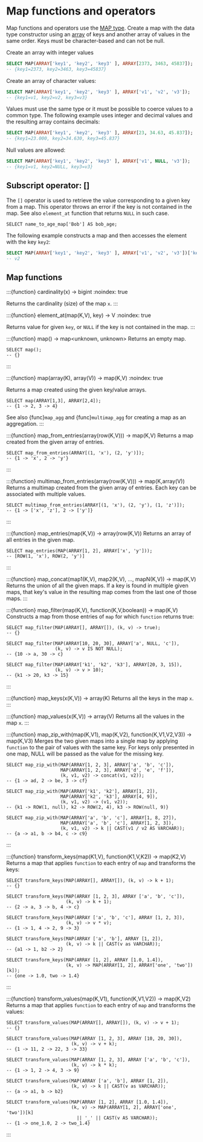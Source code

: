 # Map functions and operators

Map functions and operators use the [MAP type](map-type). Create a map with the
data type constructor using an [array](array-type) of keys and another array of
values in the same order. Keys must be character-based and can not be null.

Create an array with integer values

```sql
SELECT MAP(ARRAY['key1', 'key2', 'key3' ], ARRAY[2373, 3463, 45837]);
-- {key1=2373, key2=3463, key3=45837}
```

Create an array of character values:

```sql
SELECT MAP(ARRAY['key1', 'key2', 'key3' ], ARRAY['v1', 'v2', 'v3']);
-- {key1=v1, key2=v2, key3=v3}
```

Values must use the same type or it must be possible to coerce values to a
common type. The following example uses integer and decimal values and the
resulting array contains decimals:

```sql
SELECT MAP(ARRAY['key1', 'key2', 'key3' ], ARRAY[23, 34.63, 45.837]);
-- {key1=23.000, key2=34.630, key3=45.837}
```

Null values are allowed:

```sql
SELECT MAP(ARRAY['key1', 'key2', 'key3' ], ARRAY['v1', NULL, 'v3']);
-- {key1=v1, key2=NULL, key3=v3}
```

## Subscript operator: \[\]

The `[]` operator is used to retrieve the value corresponding to a given key from a map.
This operator throws an error if the key is not contained in the map.
See also `element_at` function that returns `NULL` in such case.

```
SELECT name_to_age_map['Bob'] AS bob_age;
```

The following example constructs a map and then accesses the element with 
the key `key2`:

```sql
SELECT MAP(ARRAY['key1', 'key2', 'key3' ], ARRAY['v1', 'v2', 'v3'])['key2'];
-- v2
```

## Map functions

:::{function} cardinality(x) -> bigint
:noindex: true

Returns the cardinality (size) of the map `x`.
:::

:::{function} element_at(map(K,V), key) -> V
:noindex: true

Returns value for given `key`, or `NULL` if the key is not contained in the map.
:::

:::{function} map() -> map<unknown, unknown>
Returns an empty map.

```
SELECT map();
-- {}
```
:::

:::{function} map(array(K), array(V)) -> map(K,V)
:noindex: true

Returns a map created using the given key/value arrays.

```
SELECT map(ARRAY[1,3], ARRAY[2,4]);
-- {1 -> 2, 3 -> 4}
```

See also {func}`map_agg` and {func}`multimap_agg` for creating a map as an aggregation.
:::

:::{function} map_from_entries(array(row(K,V))) -> map(K,V)
Returns a map created from the given array of entries.

```
SELECT map_from_entries(ARRAY[(1, 'x'), (2, 'y')]);
-- {1 -> 'x', 2 -> 'y'}
```
:::

:::{function} multimap_from_entries(array(row(K,V))) -> map(K,array(V))
Returns a multimap created from the given array of entries. Each key can be associated with multiple values.

```
SELECT multimap_from_entries(ARRAY[(1, 'x'), (2, 'y'), (1, 'z')]);
-- {1 -> ['x', 'z'], 2 -> ['y']}
```
:::

:::{function} map_entries(map(K,V)) -> array(row(K,V))
Returns an array of all entries in the given map.

```
SELECT map_entries(MAP(ARRAY[1, 2], ARRAY['x', 'y']));
-- [ROW(1, 'x'), ROW(2, 'y')]
```
:::

:::{function} map_concat(map1(K,V), map2(K,V), ..., mapN(K,V)) -> map(K,V)
Returns the union of all the given maps. If a key is found in multiple given maps,
that key's value in the resulting map comes from the last one of those maps.
:::

:::{function} map_filter(map(K,V), function(K,V,boolean)) -> map(K,V)
Constructs a map from those entries of `map` for which `function` returns true:

```
SELECT map_filter(MAP(ARRAY[], ARRAY[]), (k, v) -> true);
-- {}

SELECT map_filter(MAP(ARRAY[10, 20, 30], ARRAY['a', NULL, 'c']),
                  (k, v) -> v IS NOT NULL);
-- {10 -> a, 30 -> c}

SELECT map_filter(MAP(ARRAY['k1', 'k2', 'k3'], ARRAY[20, 3, 15]),
                  (k, v) -> v > 10);
-- {k1 -> 20, k3 -> 15}
```
:::

:::{function} map_keys(x(K,V)) -> array(K)
Returns all the keys in the map `x`.
:::

:::{function} map_values(x(K,V)) -> array(V)
Returns all the values in the map `x`.
:::

:::{function} map_zip_with(map(K,V1), map(K,V2), function(K,V1,V2,V3)) -> map(K,V3)
Merges the two given maps into a single map by applying `function` to the pair of values with the same key.
For keys only presented in one map, NULL will be passed as the value for the missing key.

```
SELECT map_zip_with(MAP(ARRAY[1, 2, 3], ARRAY['a', 'b', 'c']),
                    MAP(ARRAY[1, 2, 3], ARRAY['d', 'e', 'f']),
                    (k, v1, v2) -> concat(v1, v2));
-- {1 -> ad, 2 -> be, 3 -> cf}

SELECT map_zip_with(MAP(ARRAY['k1', 'k2'], ARRAY[1, 2]),
                    MAP(ARRAY['k2', 'k3'], ARRAY[4, 9]),
                    (k, v1, v2) -> (v1, v2));
-- {k1 -> ROW(1, null), k2 -> ROW(2, 4), k3 -> ROW(null, 9)}

SELECT map_zip_with(MAP(ARRAY['a', 'b', 'c'], ARRAY[1, 8, 27]),
                    MAP(ARRAY['a', 'b', 'c'], ARRAY[1, 2, 3]),
                    (k, v1, v2) -> k || CAST(v1 / v2 AS VARCHAR));
-- {a -> a1, b -> b4, c -> c9}
```
:::

:::{function} transform_keys(map(K1,V), function(K1,V,K2)) -> map(K2,V)
Returns a map that applies `function` to each entry of `map` and transforms the keys:

```
SELECT transform_keys(MAP(ARRAY[], ARRAY[]), (k, v) -> k + 1);
-- {}

SELECT transform_keys(MAP(ARRAY [1, 2, 3], ARRAY ['a', 'b', 'c']),
                      (k, v) -> k + 1);
-- {2 -> a, 3 -> b, 4 -> c}

SELECT transform_keys(MAP(ARRAY ['a', 'b', 'c'], ARRAY [1, 2, 3]),
                      (k, v) -> v * v);
-- {1 -> 1, 4 -> 2, 9 -> 3}

SELECT transform_keys(MAP(ARRAY ['a', 'b'], ARRAY [1, 2]),
                      (k, v) -> k || CAST(v as VARCHAR));
-- {a1 -> 1, b2 -> 2}

SELECT transform_keys(MAP(ARRAY [1, 2], ARRAY [1.0, 1.4]),
                      (k, v) -> MAP(ARRAY[1, 2], ARRAY['one', 'two'])[k]);
-- {one -> 1.0, two -> 1.4}
```
:::

:::{function} transform_values(map(K,V1), function(K,V1,V2)) -> map(K,V2)
Returns a map that applies `function` to each entry of `map` and transforms the values:

```
SELECT transform_values(MAP(ARRAY[], ARRAY[]), (k, v) -> v + 1);
-- {}

SELECT transform_values(MAP(ARRAY [1, 2, 3], ARRAY [10, 20, 30]),
                        (k, v) -> v + k);
-- {1 -> 11, 2 -> 22, 3 -> 33}

SELECT transform_values(MAP(ARRAY [1, 2, 3], ARRAY ['a', 'b', 'c']),
                        (k, v) -> k * k);
-- {1 -> 1, 2 -> 4, 3 -> 9}

SELECT transform_values(MAP(ARRAY ['a', 'b'], ARRAY [1, 2]),
                        (k, v) -> k || CAST(v as VARCHAR));
-- {a -> a1, b -> b2}

SELECT transform_values(MAP(ARRAY [1, 2], ARRAY [1.0, 1.4]),
                        (k, v) -> MAP(ARRAY[1, 2], ARRAY['one', 'two'])[k]
                          || '_' || CAST(v AS VARCHAR));
-- {1 -> one_1.0, 2 -> two_1.4}
```
:::
